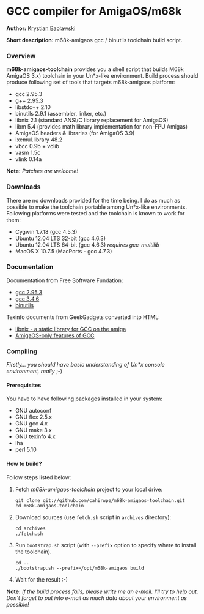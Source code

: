 GCC compiler for AmigaOS/m68k
===

**Author:** [Krystian Bacławski](mailto:krystian.baclawski@gmail.com)

**Short description:** m68k-amigaos gcc / binutils toolchain build script.

### Overview

**m68k-amigaos-toolchain** provides you a shell script that builds M68k AmigaOS 3.x) toolchain in your Un\*x-like environment. Build process should produce following set of tools that targets m68k-amigaos platform:

 * gcc 2.95.3
 * g++ 2.95.3
 * libstdc++ 2.10
 * binutils 2.9.1 (assembler, linker, etc.)
 * libnix 2.1 (standard ANSI/C library replacement for AmigaOS)
 * libm 5.4 (provides math library implementation for non-FPU Amigas)
 * AmigaOS headers & libraries (for AmigaOS 3.9)
 * ixemul.library 48.2
 * vbcc 0.9b + vclib
 * vasm 1.5c
 * vlink 0.14a

**Note:** *Patches are welcome!*

### Downloads

There are no downloads provided for the time being. I do as much as possible to make the toolchain portable among Un\*x-like environments. Following platforms were tested and the toolchain is known to work for them:

 * Cygwin 1.7.18 (gcc 4.5.3)
 * Ubuntu 12.04 LTS 32-bit (gcc 4.6.3)
 * Ubuntu 12.04 LTS 64-bit (gcc 4.6.3) *requires gcc-multilib*
 * MacOS X 10.7.5 (MacPorts - gcc 4.7.3)
 
### Documentation

Documentation from Free Software Fundation:
 * [gcc 2.95.3](http://gcc.gnu.org/onlinedocs/gcc-2.95.3/gcc.html)
 * [gcc 3.4.6](http://gcc.gnu.org/onlinedocs/gcc-3.4.6/gcc/)
 * [binutils](http://sourceware.org/binutils/docs/)

Texinfo documents from GeekGadgets converted into HTML:

 * [libnix - a static library for GCC on the amiga](http://cahirwpz.users.sourceforge.net/libnix/index.html)
 * [AmigaOS-only features of GCC](http://cahirwpz.users.sourceforge.net/gcc-amigaos/index.html)

### Compiling

*Firstly… you should have basic understanding of Un\*x console environment, really* ;-)

#### Prerequisites

You have to have following packages installed in your system:

 * GNU autoconf
 * GNU flex 2.5.x
 * GNU gcc 4.x
 * GNU make 3.x
 * GNU texinfo 4.x
 * lha
 * perl 5.10

#### How to build?

Follow steps listed below:

1. Fetch *m68k-amigaos-toolchain* project to your local drive:  

    `git clone git://github.com/cahirwpz/m68k-amigaos-toolchain.git`   
    `cd m68k-amigaos-toolchain`

2. Download sources (use `fetch.sh` script in `archives` directory):   

    `cd archives`   
    `./fetch.sh`
   
3. Run `bootstrap.sh` script (with `--prefix` option to specify where to install the toolchain).

    `cd ..`   
    `./bootstrap.sh --prefix=/opt/m68k-amigaos build`

4. Wait for the result :-)

**Note:** *If the build process fails, please write me an e-mail.  I'll try to help out. Don't forget to put into e-mail as much data about your environment as possible!*

